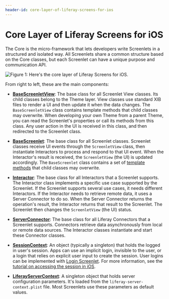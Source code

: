 ```yaml
---
header-id: core-layer-of-liferay-screens-for-ios
---
```


# Core Layer of Liferay Screens for iOS

The Core is the micro-framework that lets developers write Screenlets in a
structured and isolated way. All Screenlets share a common structure based on
the Core classes, but each Screenlet can have a unique purpose and communication
API. 

![Figure 1: Here's the core layer of Liferay Screens for iOS.](../../../../images/screens-ios-architecture-02.png)

From right to left, these are the main components:

-   [**BaseScreenletView**](https://github.com/liferay/liferay-screens/blob/master/ios/Framework/Core/Base/BaseScreenletView.swift):
    The base class for all Screenlet View classes. Its child classes belong to 
    the Theme layer. View classes use standard XIB files to render a UI and then 
    update it when the data changes. The `BaseScreenletView` class contains 
    template methods that child classes may overwrite. When developing your own 
    Theme from a parent Theme, you can read the Screenlet's properties or call 
    its methods from this class. Any user action in the UI is received in this 
    class, and then redirected to the Screenlet class. 

-   [**BaseScreenlet**](https://github.com/liferay/liferay-screens/blob/master/ios/Framework/Core/Base/BaseScreenlet.swift):
    The base class for all Screenlet classes. Screenlet classes receive UI 
    events through the `ScreenletView` class, then instantiate Interactors to 
    process and respond to that UI event. When the Interactor's result is 
    received, the `ScreenletView` (the UI) is updated accordingly. The 
    `BaseScreenlet` class contains a set of 
    [template methods](http://www.oodesign.com/template-method-pattern.html) 
    that child classes may overwrite. 

-   [**Interactor**](https://github.com/liferay/liferay-screens/blob/master/ios/Framework/Core/Base/Interactor.swift):
    The base class for all Interactors that a Screenlet supports. The Interactor 
    class implements a specific use case supported by the Screenlet. If the 
    Screenlet supports several use cases, it needs different Interactors. If the 
    Interactor needs to retrieve remote data, it uses a Server Connector to do 
    so. When the Server Connector returns the operation's result, the Interactor 
    returns that result to the Screenlet. The Screenlet then changes the 
    `ScreenletView` (the UI) status. 

-   [**ServerConnector**](https://github.com/liferay/liferay-screens/blob/master/ios/Framework/Core/Base/BaseConnectors/ServerConnector.swift):
    The base class for all Liferay Connectors that a Screenlet supports. 
    Connectors retrieve data asynchronously from local or remote data sources. 
    The Interactor classes instantiate and start these Connector classes. 

-   [**SessionContext**](https://github.com/liferay/liferay-screens/blob/master/ios/Framework/Core/Context/SessionContext.swift): 
    An object (typically a singleton) that holds the logged in user's session. 
    Apps can use an implicit login, invisible to the user, or a login that 
    relies on explicit user input to create the session. User logins can be 
    implemented with 
    [Login Screenlet](/docs/7-1/reference/-/knowledge_base/r/loginscreenlet-for-ios). 
    For more information, see the 
    [tutorial on accessing the session in iOS](/docs/7-1/tutorials/-/knowledge_base/t/accessing-the-liferay-session-in-ios). 

-   [**LiferayServerContext**](https://github.com/liferay/liferay-screens/blob/master/ios/Framework/Core/Context/LiferayServerContext.swift):
    A singleton object that holds server configuration parameters. It's loaded 
    from the `liferay-server-context.plist` file. Most Screenlets use these 
    parameters as default values. 
